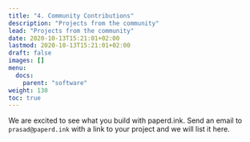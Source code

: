 ```yaml
---
title: "4. Community Contributions"
description: "Projects from the community"
lead: "Projects from the community"
date: 2020-10-13T15:21:01+02:00
lastmod: 2020-10-13T15:21:01+02:00
draft: false
images: []
menu:
  docs:
    parent: "software"
weight: 130
toc: true
---
```


We are excited to see what you build with paperd.ink. Send an email to `prasad@paperd.ink` with a link to your project and we will list it here.

